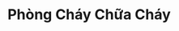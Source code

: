 ---
layout: "category-page"
title: "Phòng Cháy Chữa Cháy"
description: "Tải miễn phí file đồ hoạ vector Phòng Cháy Chữa Cháy png jpg pdf ai crd..."
permalink: "/category/phong-chay-chua-chay/"
image: "/assets/images/affiliates.jpg"
color: "#121826"
---